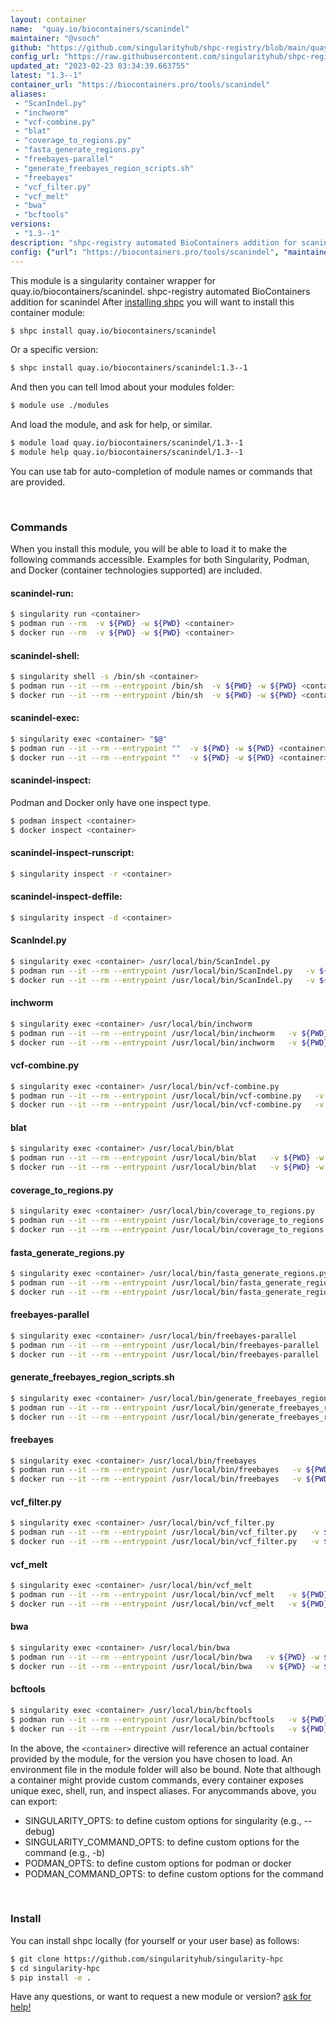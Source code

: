 ```yaml
---
layout: container
name:  "quay.io/biocontainers/scanindel"
maintainer: "@vsoch"
github: "https://github.com/singularityhub/shpc-registry/blob/main/quay.io/biocontainers/scanindel/container.yaml"
config_url: "https://raw.githubusercontent.com/singularityhub/shpc-registry/main/quay.io/biocontainers/scanindel/container.yaml"
updated_at: "2023-02-23 03:34:39.663755"
latest: "1.3--1"
container_url: "https://biocontainers.pro/tools/scanindel"
aliases:
 - "ScanIndel.py"
 - "inchworm"
 - "vcf-combine.py"
 - "blat"
 - "coverage_to_regions.py"
 - "fasta_generate_regions.py"
 - "freebayes-parallel"
 - "generate_freebayes_region_scripts.sh"
 - "freebayes"
 - "vcf_filter.py"
 - "vcf_melt"
 - "bwa"
 - "bcftools"
versions:
 - "1.3--1"
description: "shpc-registry automated BioContainers addition for scanindel"
config: {"url": "https://biocontainers.pro/tools/scanindel", "maintainer": "@vsoch", "description": "shpc-registry automated BioContainers addition for scanindel", "latest": {"1.3--1": "sha256:c60df4825e351dd87945e687319c5cc6708cc92afb47a2f33e8521c815dfcea0"}, "tags": {"1.3--1": "sha256:c60df4825e351dd87945e687319c5cc6708cc92afb47a2f33e8521c815dfcea0"}, "docker": "quay.io/biocontainers/scanindel", "aliases": {"ScanIndel.py": "/usr/local/bin/ScanIndel.py", "inchworm": "/usr/local/bin/inchworm", "vcf-combine.py": "/usr/local/bin/vcf-combine.py", "blat": "/usr/local/bin/blat", "coverage_to_regions.py": "/usr/local/bin/coverage_to_regions.py", "fasta_generate_regions.py": "/usr/local/bin/fasta_generate_regions.py", "freebayes-parallel": "/usr/local/bin/freebayes-parallel", "generate_freebayes_region_scripts.sh": "/usr/local/bin/generate_freebayes_region_scripts.sh", "freebayes": "/usr/local/bin/freebayes", "vcf_filter.py": "/usr/local/bin/vcf_filter.py", "vcf_melt": "/usr/local/bin/vcf_melt", "bwa": "/usr/local/bin/bwa", "bcftools": "/usr/local/bin/bcftools"}}
---
```


This module is a singularity container wrapper for quay.io/biocontainers/scanindel.
shpc-registry automated BioContainers addition for scanindel
After [installing shpc](#install) you will want to install this container module:


```bash
$ shpc install quay.io/biocontainers/scanindel
```

Or a specific version:

```bash
$ shpc install quay.io/biocontainers/scanindel:1.3--1
```

And then you can tell lmod about your modules folder:

```bash
$ module use ./modules
```

And load the module, and ask for help, or similar.

```bash
$ module load quay.io/biocontainers/scanindel/1.3--1
$ module help quay.io/biocontainers/scanindel/1.3--1
```

You can use tab for auto-completion of module names or commands that are provided.

<br>

### Commands

When you install this module, you will be able to load it to make the following commands accessible.
Examples for both Singularity, Podman, and Docker (container technologies supported) are included.

#### scanindel-run:

```bash
$ singularity run <container>
$ podman run --rm  -v ${PWD} -w ${PWD} <container>
$ docker run --rm  -v ${PWD} -w ${PWD} <container>
```

#### scanindel-shell:

```bash
$ singularity shell -s /bin/sh <container>
$ podman run --it --rm --entrypoint /bin/sh  -v ${PWD} -w ${PWD} <container>
$ docker run --it --rm --entrypoint /bin/sh  -v ${PWD} -w ${PWD} <container>
```

#### scanindel-exec:

```bash
$ singularity exec <container> "$@"
$ podman run --it --rm --entrypoint ""  -v ${PWD} -w ${PWD} <container> "$@"
$ docker run --it --rm --entrypoint ""  -v ${PWD} -w ${PWD} <container> "$@"
```

#### scanindel-inspect:

Podman and Docker only have one inspect type.

```bash
$ podman inspect <container>
$ docker inspect <container>
```

#### scanindel-inspect-runscript:

```bash
$ singularity inspect -r <container>
```

#### scanindel-inspect-deffile:

```bash
$ singularity inspect -d <container>
```


#### ScanIndel.py

```bash
$ singularity exec <container> /usr/local/bin/ScanIndel.py
$ podman run --it --rm --entrypoint /usr/local/bin/ScanIndel.py   -v ${PWD} -w ${PWD} <container> -c " $@"
$ docker run --it --rm --entrypoint /usr/local/bin/ScanIndel.py   -v ${PWD} -w ${PWD} <container> -c " $@"
```


#### inchworm

```bash
$ singularity exec <container> /usr/local/bin/inchworm
$ podman run --it --rm --entrypoint /usr/local/bin/inchworm   -v ${PWD} -w ${PWD} <container> -c " $@"
$ docker run --it --rm --entrypoint /usr/local/bin/inchworm   -v ${PWD} -w ${PWD} <container> -c " $@"
```


#### vcf-combine.py

```bash
$ singularity exec <container> /usr/local/bin/vcf-combine.py
$ podman run --it --rm --entrypoint /usr/local/bin/vcf-combine.py   -v ${PWD} -w ${PWD} <container> -c " $@"
$ docker run --it --rm --entrypoint /usr/local/bin/vcf-combine.py   -v ${PWD} -w ${PWD} <container> -c " $@"
```


#### blat

```bash
$ singularity exec <container> /usr/local/bin/blat
$ podman run --it --rm --entrypoint /usr/local/bin/blat   -v ${PWD} -w ${PWD} <container> -c " $@"
$ docker run --it --rm --entrypoint /usr/local/bin/blat   -v ${PWD} -w ${PWD} <container> -c " $@"
```


#### coverage_to_regions.py

```bash
$ singularity exec <container> /usr/local/bin/coverage_to_regions.py
$ podman run --it --rm --entrypoint /usr/local/bin/coverage_to_regions.py   -v ${PWD} -w ${PWD} <container> -c " $@"
$ docker run --it --rm --entrypoint /usr/local/bin/coverage_to_regions.py   -v ${PWD} -w ${PWD} <container> -c " $@"
```


#### fasta_generate_regions.py

```bash
$ singularity exec <container> /usr/local/bin/fasta_generate_regions.py
$ podman run --it --rm --entrypoint /usr/local/bin/fasta_generate_regions.py   -v ${PWD} -w ${PWD} <container> -c " $@"
$ docker run --it --rm --entrypoint /usr/local/bin/fasta_generate_regions.py   -v ${PWD} -w ${PWD} <container> -c " $@"
```


#### freebayes-parallel

```bash
$ singularity exec <container> /usr/local/bin/freebayes-parallel
$ podman run --it --rm --entrypoint /usr/local/bin/freebayes-parallel   -v ${PWD} -w ${PWD} <container> -c " $@"
$ docker run --it --rm --entrypoint /usr/local/bin/freebayes-parallel   -v ${PWD} -w ${PWD} <container> -c " $@"
```


#### generate_freebayes_region_scripts.sh

```bash
$ singularity exec <container> /usr/local/bin/generate_freebayes_region_scripts.sh
$ podman run --it --rm --entrypoint /usr/local/bin/generate_freebayes_region_scripts.sh   -v ${PWD} -w ${PWD} <container> -c " $@"
$ docker run --it --rm --entrypoint /usr/local/bin/generate_freebayes_region_scripts.sh   -v ${PWD} -w ${PWD} <container> -c " $@"
```


#### freebayes

```bash
$ singularity exec <container> /usr/local/bin/freebayes
$ podman run --it --rm --entrypoint /usr/local/bin/freebayes   -v ${PWD} -w ${PWD} <container> -c " $@"
$ docker run --it --rm --entrypoint /usr/local/bin/freebayes   -v ${PWD} -w ${PWD} <container> -c " $@"
```


#### vcf_filter.py

```bash
$ singularity exec <container> /usr/local/bin/vcf_filter.py
$ podman run --it --rm --entrypoint /usr/local/bin/vcf_filter.py   -v ${PWD} -w ${PWD} <container> -c " $@"
$ docker run --it --rm --entrypoint /usr/local/bin/vcf_filter.py   -v ${PWD} -w ${PWD} <container> -c " $@"
```


#### vcf_melt

```bash
$ singularity exec <container> /usr/local/bin/vcf_melt
$ podman run --it --rm --entrypoint /usr/local/bin/vcf_melt   -v ${PWD} -w ${PWD} <container> -c " $@"
$ docker run --it --rm --entrypoint /usr/local/bin/vcf_melt   -v ${PWD} -w ${PWD} <container> -c " $@"
```


#### bwa

```bash
$ singularity exec <container> /usr/local/bin/bwa
$ podman run --it --rm --entrypoint /usr/local/bin/bwa   -v ${PWD} -w ${PWD} <container> -c " $@"
$ docker run --it --rm --entrypoint /usr/local/bin/bwa   -v ${PWD} -w ${PWD} <container> -c " $@"
```


#### bcftools

```bash
$ singularity exec <container> /usr/local/bin/bcftools
$ podman run --it --rm --entrypoint /usr/local/bin/bcftools   -v ${PWD} -w ${PWD} <container> -c " $@"
$ docker run --it --rm --entrypoint /usr/local/bin/bcftools   -v ${PWD} -w ${PWD} <container> -c " $@"
```



In the above, the `<container>` directive will reference an actual container provided
by the module, for the version you have chosen to load. An environment file in the
module folder will also be bound. Note that although a container
might provide custom commands, every container exposes unique exec, shell, run, and
inspect aliases. For anycommands above, you can export:

 - SINGULARITY_OPTS: to define custom options for singularity (e.g., --debug)
 - SINGULARITY_COMMAND_OPTS: to define custom options for the command (e.g., -b)
 - PODMAN_OPTS: to define custom options for podman or docker
 - PODMAN_COMMAND_OPTS: to define custom options for the command

<br>

### Install

You can install shpc locally (for yourself or your user base) as follows:

```bash
$ git clone https://github.com/singularityhub/singularity-hpc
$ cd singularity-hpc
$ pip install -e .
```

Have any questions, or want to request a new module or version? [ask for help!](https://github.com/singularityhub/singularity-hpc/issues)